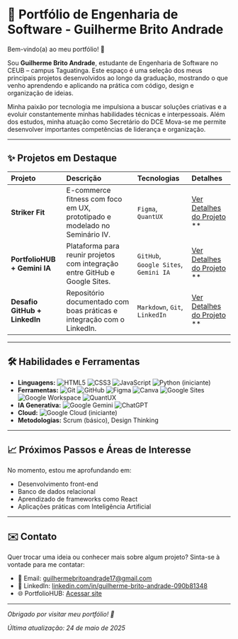 # 🚀 Portfólio de Engenharia de Software - Guilherme Brito Andrade

Bem-vindo(a) ao meu portfólio! 👋

Sou **Guilherme Brito Andrade**, estudante de Engenharia de Software no CEUB – campus Taguatinga. Este espaço é uma seleção dos meus principais projetos desenvolvidos ao longo da graduação, mostrando o que venho aprendendo e aplicando na prática com código, design e organização de ideias.

Minha paixão por tecnologia me impulsiona a buscar soluções criativas e a evoluir constantemente minhas habilidades técnicas e interpessoais. Além dos estudos, minha atuação como Secretário do DCE Mova-se me permite desenvolver importantes competências de liderança e organização.

---

## ✨ Projetos em Destaque

| Projeto | Descrição | Tecnologias | Detalhes |
| :-------- | :-------------------------------------------------------------------------------------------------------------------------------------------------------------------------------------- | :--------------------- | :---------------------------------------------------------------------------------------------------------------------------------------------------------------------------------------------------------------------------------------------------------------------------------------------------------------- |
| **Striker Fit** | E-commerce fitness com foco em UX, prototipado e modelado no Seminário IV. | `Figma`, `QuantUX` | [Ver Detalhes do Projeto](projetos/striker-fit/README.md) **|** [Ver Protótipo Interativo](https://app.quant-ux.com/#/test.html?h=a2aa10aKeoYoqOwGIJBUk2P2m74rOOkN6y6KR4mT7CCPYWu0o3p8gDVD0zNe&ln=en) |
| **PortfolioHUB + Gemini IA** | Plataforma para reunir projetos com integração entre GitHub e Google Sites. | `GitHub`, `Google Sites`, `Gemini IA` | [Ver Detalhes do Projeto](projetos/portfoliohub-gemini/README.md) **|** [Acessar Site Online](https://sites.google.com/d/1cBUXimGSskmwRGhS2yEpG6-Ajrwk6KY-/p/1qAI1CSAzD4zXd2AQy1vRDhWe_y5mare/edit) |
| **Desafio GitHub + LinkedIn** | Repositório documentado com boas práticas e integração com o LinkedIn. | `Markdown`, `Git`, `LinkedIn` | [Ver Detalhes do Projeto](projetos/desafio-github-linkedin/README.md) **|** [Acessar Documento](https://docs.google.com/document/d/15bAKn_zEYCXfNZyC9cGMRPbbBRxHaW5Ia9-mzNaMNbY/edit?usp=sharing) |

---

## 🛠️ Habilidades e Ferramentas

* **Linguagens:** ![HTML5](https://img.shields.io/badge/html5-%23E34F26.svg?style=for-the-badge&logo=html5&logoColor=white) ![CSS3](https://img.shields.io/badge/css3-%231572B6.svg?style=for-the-badge&logo=css3&logoColor=white) ![JavaScript](https://img.shields.io/badge/javascript-%23323330.svg?style=for-the-badge&logo=javascript&logoColor=%23F7DF1E) ![Python](https://img.shields.io/badge/python-3670A0?style=for-the-badge&logo=python&logoColor=ffdd54) (iniciante)
* **Ferramentas:** ![Git](https://img.shields.io/badge/git-%23F05033.svg?style=for-the-badge&logo=git&logoColor=white) ![GitHub](https://img.shields.io/badge/github-%23121011.svg?style=for-the-badge&logo=github&logoColor=white) ![Figma](https://img.shields.io/badge/figma-%23F24E1E.svg?style=for-the-badge&logo=figma&logoColor=white) ![Canva](https://img.shields.io/badge/Canva-%2300C4CC.svg?style=for-the-badge&logo=Canva&logoColor=white) ![Google Sites](https://img.shields.io/badge/Google%20Sites-4285F4?style=for-the-badge&logo=googlesites&logoColor=white) ![Google Workspace](https://img.shields.io/badge/Google%20Workspace-4285F4?style=for-the-badge&logo=google&logoColor=white) ![QuantUX](https://img.shields.io/badge/QuantUX-50346B?style=for-the-badge&logoColor=white)
* **IA Generativa:** ![Google Gemini](https://img.shields.io/badge/Google%20Gemini-4285F4?style=for-the-badge&logo=google&logoColor=white) ![ChatGPT](https://img.shields.io/badge/ChatGPT-74aa9c?style=for-the-badge&logo=openai&logoColor=white)
* **Cloud:** ![Google Cloud](https://img.shields.io/badge/GoogleCloud-%234285F4.svg?style=for-the-badge&logo=google-cloud&logoColor=white) (iniciante)
* **Metodologias:** Scrum (básico), Design Thinking

---

## 📈 Próximos Passos e Áreas de Interesse

No momento, estou me aprofundando em:

* Desenvolvimento front-end
* Banco de dados relacional
* Aprendizado de frameworks como React
* Aplicações práticas com Inteligência Artificial

---

## ✉️ Contato

Quer trocar uma ideia ou conhecer mais sobre algum projeto? Sinta-se à vontade para me contatar:

* 📧 Email: [guilhermebritoandrade17@gmail.com](mailto:guilhermebritoandrade17@gmail.com)
* 💼 LinkedIn: [linkedin.com/in/guilherme-brito-andrade-090b81348](https://www.linkedin.com/in/guilherme-brito-andrade-090b81348/)
* 🌐 PortfolioHUB: [Acessar site](https://sites.google.com/d/1cBUXimGSskmwRGhS2yEpG6-Ajrwk6KY-/p/1qAI1CSAzD4zXd2AQy1vRDhWe_y5mare/edit)

---

_Obrigado por visitar meu portfólio! 🚀_

_Última atualização: 24 de maio de 2025_
